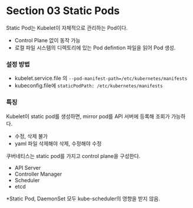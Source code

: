 # Section 03 Static Pods

Static Pod는 Kubelet이 자체적으로 관리하는 Pod이다.
- Control Plane 없이 동작 가능
- 로컬 파일 시스템의 디렉토리에 있는 Pod defintion 파일을 읽어 Pod 생성.

### 설정 방법
- kubelet.service.file 의 `--pod-manifest-path=/etc/kubernetes/manifests
  `
- kubeconfig.file에 `staticPodPath: /etc/kubernetes/manifests`

### 특징
Kubelet이 static pod를 생성하면, mirror pod를 API 서버에 등록해 조회가 가능하다.
- 수정, 삭제 불가
- yaml 파일 삭제해야 삭제, 수정해야 수정

쿠버네티스는 static pod를 가지고 control plane을 구성한다. 
- API Server
- Controller Manager
- Scheduler
- etcd

*Static Pod, DaemonSet 모두 kube-scheduler의 영향을 받지 않음.